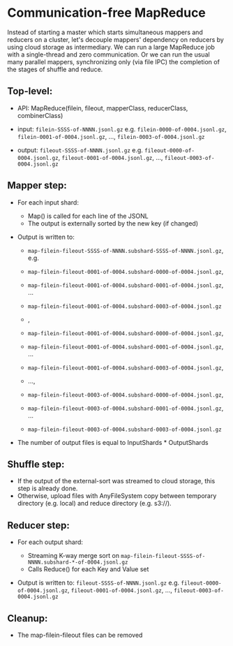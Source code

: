# Communication-free MapReduce

Instead of starting a master which starts simultaneous mappers and reducers on a cluster, let's decouple mappers' 
dependency on reducers by using cloud storage as intermediary. We can run a large MapReduce job with a single-thread
and zero communication. Or we can run the usual many parallel mappers, synchronizing only (via file IPC) the completion
of the stages of shuffle and reduce.

## Top-level:
  - API: MapReduce(filein, fileout, mapperClass, reducerClass, combinerClass)

  - input: `filein-SSSS-of-NNNN.jsonl.gz`
    e.g. `filein-0000-of-0004.jsonl.gz`, `filein-0001-of-0004.jsonl.gz`, ..., `filein-0003-of-0004.jsonl.gz`

  - output: `fileout-SSSS-of-NNNN.jsonl.gz`
    e.g. `fileout-0000-of-0004.jsonl.gz`, `fileout-0001-of-0004.jsonl.gz`, ..., `fileout-0003-of-0004.jsonl.gz`

## Mapper step:
  - For each input shard:
    - Map() is called for each line of the JSONL
    - The output is externally sorted by the new key (if changed)

  - Output is written to:
     - `map-filein-fileout-SSSS-of-NNNN.subshard-SSSS-of-NNNN.jsonl.gz`, e.g.

     - `map-filein-fileout-0001-of-0004.subshard-0000-of-0004.jsonl.gz`,
     - `map-filein-fileout-0001-of-0004.subshard-0001-of-0004.jsonl.gz`, ...
     - `map-filein-fileout-0001-of-0004.subshard-0003-of-0004.jsonl.gz`
     - ,

     - `map-filein-fileout-0001-of-0004.subshard-0000-of-0004.jsonl.gz`,
     - `map-filein-fileout-0001-of-0004.subshard-0001-of-0004.jsonl.gz`, ...
     - `map-filein-fileout-0001-of-0004.subshard-0003-of-0004.jsonl.gz`,

     - ...,

     - `map-filein-fileout-0003-of-0004.subshard-0000-of-0004.jsonl.gz`,
     - `map-filein-fileout-0003-of-0004.subshard-0001-of-0004.jsonl.gz`, ...
     - `map-filein-fileout-0003-of-0004.subshard-0003-of-0004.jsonl.gz`

  - The number of output files is equal to InputShards * OutputShards

## Shuffle step:

  - If the output of the external-sort was streamed to cloud storage, this step is already done.
  - Otherwise, upload files with AnyFileSystem copy between temporary directory (e.g. local) and reduce directory (e.g. s3://).

## Reducer step:

  - For each output shard:
    - Streaming K-way merge sort on `map-filein-fileout-SSSS-of-NNNN.subshard-*-of-0004.jsonl.gz`
    - Calls Reduce() for each Key and Value set

  - Output is written to: `fileout-SSSS-of-NNNN.jsonl.gz`
    e.g. `fileout-0000-of-0004.jsonl.gz`, `fileout-0001-of-0004.jsonl.gz`, ..., `fileout-0003-of-0004.jsonl.gz`

## Cleanup:

  - The map-filein-fileout files can be removed

